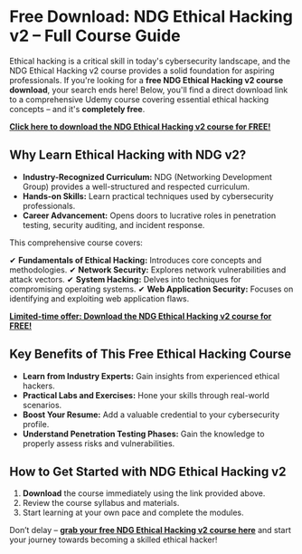 # Free Download: NDG Ethical Hacking v2 – Full Course Guide

Ethical hacking is a critical skill in today's cybersecurity landscape, and the NDG Ethical Hacking v2 course provides a solid foundation for aspiring professionals. If you're looking for a **free NDG Ethical Hacking v2 course download**, your search ends here! Below, you'll find a direct download link to a comprehensive Udemy course covering essential ethical hacking concepts – and it's **completely free**.

[**Click here to download the NDG Ethical Hacking v2 course for FREE!**](https://udemywork.com/ndg-ethical-hacking-v2)

## Why Learn Ethical Hacking with NDG v2?

- **Industry-Recognized Curriculum:** NDG (Networking Development Group) provides a well-structured and respected curriculum.
- **Hands-on Skills:** Learn practical techniques used by cybersecurity professionals.
- **Career Advancement:** Opens doors to lucrative roles in penetration testing, security auditing, and incident response.

This comprehensive course covers:

✔ **Fundamentals of Ethical Hacking:** Introduces core concepts and methodologies.
✔ **Network Security:** Explores network vulnerabilities and attack vectors.
✔ **System Hacking:** Delves into techniques for compromising operating systems.
✔ **Web Application Security:** Focuses on identifying and exploiting web application flaws.

[**Limited-time offer: Download the NDG Ethical Hacking v2 course for FREE!**](https://udemywork.com/ndg-ethical-hacking-v2)

## Key Benefits of This Free Ethical Hacking Course

*   **Learn from Industry Experts:** Gain insights from experienced ethical hackers.
*   **Practical Labs and Exercises:** Hone your skills through real-world scenarios.
*   **Boost Your Resume:** Add a valuable credential to your cybersecurity profile.
*   **Understand Penetration Testing Phases:** Gain the knowledge to properly assess risks and vulnerabilities.

## How to Get Started with NDG Ethical Hacking v2

1.  **Download** the course immediately using the link provided above.
2.  Review the course syllabus and materials.
3.  Start learning at your own pace and complete the modules.

Don’t delay – **[grab your free NDG Ethical Hacking v2 course here](https://udemywork.com/ndg-ethical-hacking-v2)** and start your journey towards becoming a skilled ethical hacker!
